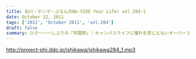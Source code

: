 ```yaml
---
title: 石川・ホンマ・ぶるんのBe-SIDE Your Life! vol.284-1
date: October 12, 2011
tags: ['2011', 'October 2011', 'vol.284']
draft: false
summary: ひさ～～～しぶりの「学園祭」！キャンパスライフに憧れを禁じえないオーバー３０たちがほえまくります。しかし、ホンマさんは・・・NAMAE
---
```


http://project-phi.ddo.jp/ishikawa/ishikawa284_1.mp3
